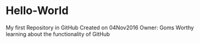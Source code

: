 # Hello-World
My first Repository in GitHub
Created on 04Nov2016
Owner: Goms
Worthy learning about the functionality of GitHub
